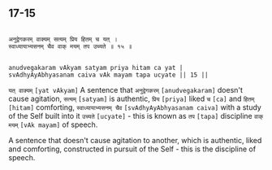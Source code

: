 ## 17-15


```shloka-sa

अनुद्वेगकरम् वाक्यम् सत्यम् प्रिय हितम् च यत् ।
स्वाध्यायाभ्यसनम् चैव वाक् मयम् तप उच्यते ॥ १५ ॥

```
```shloka-sa-hk

anudvegakaram vAkyam satyam priya hitam ca yat |
svAdhyAyAbhyasanam caiva vAk mayam tapa ucyate || 15 ||

```
`यत् वाक्यम्` `[yat vAkyam]` A sentence that `अनुद्वेगकरम्` `[anudvegakaram]` doesn't cause agitation, `सत्यम्` `[satyam]` is authentic, `प्रिय` `[priya]` liked `च` `[ca]` and `हितम्` `[hitam]` comforting, `स्वाध्यायाभ्यसनम् चैव` `[svAdhyAyAbhyasanam caiva]` with a study of the Self built into it `उच्यते` `[ucyate]` - this is known as `तप` `[tapa]` discipline `वाक् मयम्` `[vAk mayam]` of speech.

A sentence that doesn't cause agitation to another, which is authentic, liked and comforting, constructed in pursuit of the Self - this is the discipline of speech.


